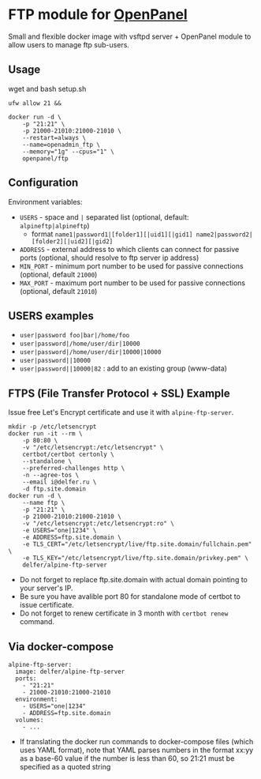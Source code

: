 # FTP module for [OpenPanel](https://openpanel.co)

Small and flexible docker image with vsftpd server + OpenPanel module to allow users to manage ftp sub-users.

## Usage

wget and bash setup.sh

```
ufw allow 21 &&   

docker run -d \
    -p "21:21" \
    -p 21000-21010:21000-21010 \
    --restart=always \
    --name=openadmin_ftp \
    --memory="1g" --cpus="1" \
    openpanel/ftp
```

## Configuration

Environment variables:
- `USERS` - space and `|` separated list (optional, default: `alpineftp|alpineftp`)
  - format `name1|password1|[folder1][|uid1][|gid1] name2|password2|[folder2][|uid2][|gid2]`
- `ADDRESS` - external address to which clients can connect for passive ports (optional, should resolve to ftp server ip address)
- `MIN_PORT` - minimum port number to be used for passive connections (optional, default `21000`)
- `MAX_PORT` - maximum port number to be used for passive connections (optional, default `21010`)

## USERS examples

- `user|password foo|bar|/home/foo`
- `user|password|/home/user/dir|10000`
- `user|password|/home/user/dir|10000|10000`
- `user|password||10000`
- `user|password||10000|82` : add to an existing group (www-data)

## FTPS (File Transfer Protocol + SSL) Example

Issue free Let's Encrypt certificate and use it with `alpine-ftp-server`.

```
mkdir -p /etc/letsencrypt
docker run -it --rm \
    -p 80:80 \
    -v "/etc/letsencrypt:/etc/letsencrypt" \
    certbot/certbot certonly \
    --standalone \
    --preferred-challenges http \
    -n --agree-tos \
    --email i@delfer.ru \
    -d ftp.site.domain
docker run -d \
    --name ftp \
    -p "21:21" \
    -p 21000-21010:21000-21010 \
    -v "/etc/letsencrypt:/etc/letsencrypt:ro" \
    -e USERS="one|1234" \
    -e ADDRESS=ftp.site.domain \
    -e TLS_CERT="/etc/letsencrypt/live/ftp.site.domain/fullchain.pem" \
    -e TLS_KEY="/etc/letsencrypt/live/ftp.site.domain/privkey.pem" \
    delfer/alpine-ftp-server
```

- Do not forget to replace ftp.site.domain with actual domain pointing to your server's IP.
- Be sure you have avalible port 80 for standalone mode of certbot to issue certificate.
- Do not forget to renew certificate in 3 month with `certbot renew` command.

## Via docker-compose
```
alpine-ftp-server:
  image: delfer/alpine-ftp-server
  ports:
    - "21:21"
    - 21000-21010:21000-21010
  environment:
    - USERS="one|1234"
    - ADDRESS=ftp.site.domain
  volumes:
    - ...
```
- If translating the docker run commands to docker-compose files (which uses YAML format), note that YAML parses numbers in
  the format xx:yy as a base-60 value if the number is less than 60, so 21:21 must be specified as a quoted string
